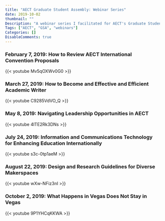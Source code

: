 ```yaml
---
title: "AECT Graduate Student Assembly: Webinar Series"
date: 2019-10-02
thumbnail: ""
Description: "A webinar series I facilitated for AECT's Graduate Student Assembly in 2019."
Tags: ["AECT", "GSA", "webinars"]
Categories: []
DisableComments: true
---
```


### February 7, 2019: How to Review AECT International Convention Proposals

{{< youtube Mv5qOXWv0G0 >}}

### March 27, 2019: How to Become and Effective and Efficient Academic Writer

{{< youtube C9285VdVO_Q >}}

### May 8, 2019: Navigating Leadership Opportunities in AECT

{{< youtube 4lTE2Rk3DNs >}}

### July 24, 2019: Information and Communications Technology for Enhancing Education Internationally

{{< youtube s3c-0tp1aeM >}}

### August 22, 2019: Design and Research Guidelines for Diverse Makerspaces

{{< youtube wXw-NFiz3nI >}}

### October 2, 2019: What Happens in Vegas Does Not Stay in Vegas

{{< youtube 9P1YHCqKKWA >}}
